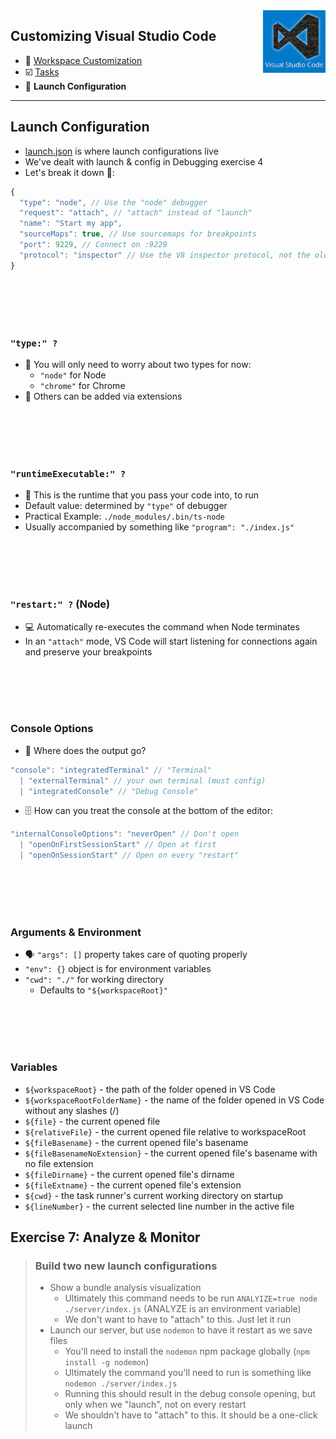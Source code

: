 <img align='right' height=100 src='../../public/vscode.png'>

## Customizing Visual Studio Code

* 🎨 [Workspace Customization](./workspace.md)
* ☑️ [Tasks](./tasks.md)
* 🚀 **Launch Configuration**

---

## Launch Configuration
* [launch.json](../../.vscode/launch.json) is where launch configurations live
* We've dealt with launch & config in Debugging exercise 4
* Let's break it down 🕺:
```js
{
  "type": "node", // Use the "node" debugger
  "request": "attach", // "attach" instead of "launch"
  "name": "Start my app",
  "sourceMaps": true, // Use sourcemaps for breakpoints
  "port": 9229, // Connect on :9229
  "protocol": "inspector" // Use the V8 inspector protocol, not the old V8 debugger protocl
}
```
<br><br><br><br>

### `"type:" ?`
* 🤔 You will only need to worry about two types for now:
  * `"node"` for Node
  * `"chrome"` for Chrome
* 🔌 Others can be added via extensions

<br><br><br><br>

### `"runtimeExecutable:" ?`
* 🏃 This is the runtime that you pass your code into, to run
* Default value: determined by `"type"` of debugger
* Practical Example: `./node_modules/.bin/ts-node`
* Usually accompanied by something like `"program": "./index.js"`

<br><br><br><br>

### `"restart:" ?` (Node)
* 💻 Automatically re-executes the command when Node terminates
* In an `"attach"` mode, VS Code will start listening for connections again and preserve your breakpoints


<br><br><br><br>

### Console Options
* 👾 Where does the output go?
```js
"console": "integratedTerminal" // "Terminal"
  | "externalTerminal" // your own terminal (must config)
  | "integratedConsole" // "Debug Console"
```
* 🗄 How can you treat the console at the bottom of the editor:
```js
"internalConsoleOptions": "neverOpen" // Don't open
  | "openOnFirstSessionStart" // Open at first
  | "openOnSessionStart" // Open on every "restart"
```

<br><br><br><br>

### Arguments & Environment
* 🗣 `"args": []` property takes care of quoting properly
* `"env": {}` object is for environment variables
* `"cwd": "./"` for working directory
  * Defaults to `"${workspaceRoot}"`

<br><br><br><br>

### Variables 
* `${workspaceRoot}` - the path of the folder opened in VS Code
* `${workspaceRootFolderName}` - the name of the folder opened in VS  Code without any slashes (/)
* `${file}` - the current opened file
* `${relativeFile}` - the current opened file relative to workspaceRoot
* `${fileBasename}` - the current opened file's basename
* `${fileBasenameNoExtension}` - the current opened file's basename with no file extension
* `${fileDirname}` - the current opened file's dirname
* `${fileExtname}` - the current opened file's extension
* `${cwd}` - the task runner's current working directory on startup
* `${lineNumber}` - the current selected line number in the active file



## Exercise 7: Analyze & Monitor
> ### Build two new launch configurations
>  * Show a bundle analysis visualization
>    * Ultimately this command needs to be run `ANALYIZE=true node ./server/index.js` (ANALYZE is an environment variable)
>    * We don't want to have to "attach" to this. Just let it run
>  * Launch our server, but use `nodemon` to have it restart as we save files
>    * You'll need to install the `nodemon` npm package globally (`npm install -g nodemon`)
>    * Ultimately the command you'll need to run is something like   `nodemon ./server/index.js`
>    * Running this should result in the debug console opening, but only when we "launch", not on every restart
>    * We shouldn't have to "attach" to this. It should be a one-click launch
